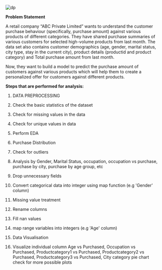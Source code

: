  ![dp](https://github.com/ishwarighule/Data-Analysis-Portfolio-Projects/assets/87072876/0d0320db-e808-4148-bcec-0d3fb2d1bdc5)
</br>

**Problem Statement**

A retail company “ABC Private Limited” wants to understand the customer purchase behaviour (specifically, purchase amount) against various products of different categories. They have shared purchase summaries of various customers for selected high-volume products from last month. The data set also contains customer demographics (age, gender, marital status, city type, stay in the current city), product details (productid and product category) and Total purchase amount from last month.

Now, they want to build a model to predict the purchase amount of customers against various products which will help them to create a personalized offer for customers against different products.

**Steps that are performed for analysis:**

1. DATA PREPROCESSING

2. Check the basic statistics of the dataset

3. Check for missing values in the data

4. Check for unique values in data

5. Perform EDA

6. Purchase Distribution

7. Check for outliers

8. Analysis by Gender, Marital Status, occupation, occupation vs purchase, purchase by city, purchase by age group, etc

9. Drop unnecessary fields

10. Convert categorical data into integer using map function (e.g 'Gender' column)

11. Missing value treatment
  
12. Rename columns
    
13. Fill nan values
  
14. map range variables into integers (e.g 'Age' column)

15. Data Visualisation

16. Visualize individual column Age vs Purchased, Occupation vs Purchased, Productcategory1 vs Purchased, Productcategory2 vs Purchased, Productcategory3 vs Purchased, City category pie chart check for more possible plots
